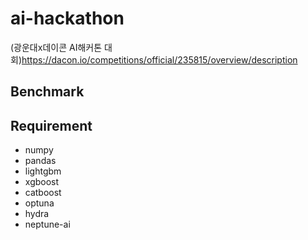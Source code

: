 # ai-hackathon
(광운대x데이콘 AI해커톤 대회)https://dacon.io/competitions/official/235815/overview/description

## Benchmark

## Requirement
+ numpy
+ pandas
+ lightgbm
+ xgboost
+ catboost
+ optuna
+ hydra
+ neptune-ai

